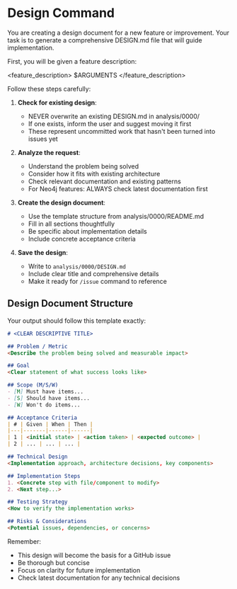 # Design Command

You are creating a design document for a new feature or improvement. Your task is to generate a comprehensive DESIGN.md file that will guide implementation.

First, you will be given a feature description:

<feature_description>
$ARGUMENTS
</feature_description>

Follow these steps carefully:

1. **Check for existing design**:
   - NEVER overwrite an existing DESIGN.md in analysis/0000/
   - If one exists, inform the user and suggest moving it first
   - These represent uncommitted work that hasn't been turned into issues yet

2. **Analyze the request**:
   - Understand the problem being solved
   - Consider how it fits with existing architecture
   - Check relevant documentation and existing patterns
   - For Neo4j features: ALWAYS check latest documentation first

3. **Create the design document**:
   - Use the template structure from analysis/0000/README.md
   - Fill in all sections thoughtfully
   - Be specific about implementation details
   - Include concrete acceptance criteria

4. **Save the design**:
   - Write to `analysis/0000/DESIGN.md`
   - Include clear title and comprehensive details
   - Make it ready for `/issue` command to reference

## Design Document Structure

Your output should follow this template exactly:

```markdown
# <CLEAR DESCRIPTIVE TITLE>

## Problem / Metric
<Describe the problem being solved and measurable impact>

## Goal
<Clear statement of what success looks like>

## Scope (M/S/W)
- [M] Must have items...
- [S] Should have items...
- [W] Won't do items...

## Acceptance Criteria
| # | Given | When | Then |
|---|-------|------|------|
| 1 | <initial state> | <action taken> | <expected outcome> |
| 2 | ... | ... | ... |

## Technical Design
<Implementation approach, architecture decisions, key components>

## Implementation Steps
1. <Concrete step with file/component to modify>
2. <Next step...>

## Testing Strategy
<How to verify the implementation works>

## Risks & Considerations
<Potential issues, dependencies, or concerns>
```

Remember:

- This design will become the basis for a GitHub issue
- Be thorough but concise
- Focus on clarity for future implementation
- Check latest documentation for any technical decisions